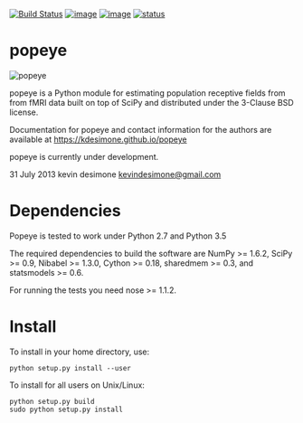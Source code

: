 [![Build Status](https://api.travis-ci.org/kdesimone/popeye.svg?branch=master)](https://travis-ci.org/kdesimone/popeye/)
[![image](https://circleci.com/gh/kdesimone/popeye.svg?style=shield&circle-token=:circle-token)](https://circleci.com/gh/kdesimone/popeye)
[![image](https://coveralls.io/repos/github/kdesimone/popeye/badge.svg?branch=master)](https://coveralls.io/github/kdesimone/popeye?branch=master)
[![status](http://joss.theoj.org/papers/053a64ce9fda79e99fe8a703e30e4786/status.svg)](http://joss.theoj.org/papers/053a64ce9fda79e99fe8a703e30e4786)


popeye
======

![popeye](/images/lgn.png)

popeye is a Python module for estimating population receptive fields
from from fMRI data built on top of SciPy and distributed under the
3-Clause BSD license.

Documentation for popeye and contact information for the authors are available at https://kdesimone.github.io/popeye

popeye is currently under development.

31 July 2013 kevin desimone <kevindesimone@gmail.com>

Dependencies
============

Popeye is tested to work under Python 2.7 and Python 3.5

The required dependencies to build the software are NumPy &gt;= 1.6.2, SciPy &gt;= 0.9, Nibabel &gt;= 1.3.0, Cython &gt;= 0.18, sharedmem &gt;= 0.3, and statsmodels &gt;= 0.6.

For running the tests you need nose &gt;= 1.1.2.

Install
=======

To install in your home directory, use:

    python setup.py install --user

To install for all users on Unix/Linux:

    python setup.py build
    sudo python setup.py install

